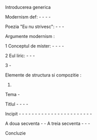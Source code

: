 Introducerea generica

Modernism def:
	-
	-
	-
	-
	
Poezia "Eu nu strivesc":
	-
	-
	-


Argumente modernism :

1
Conceptul de mister:
	-
	-
	-
	-
	
2
Eul liric:
	-
	- 
	-
	
3
	- 
	
Elemente de structura si compozitie : 

1.
Tema
	-
	
Titlul
	-
	-
	-
	-

Incipit
	-
	-
	-
	-
	- 
		-
		-
	-
		-
		-
		-
	-
		-
		-
	-
		-
		-
		-
	-
		-
		-
		-
		-

A doua secventa
	-
	-
A treia secventa
	-
	-
	-
	
Concluzie
	

